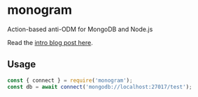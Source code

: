 # monogram

Action-based anti-ODM for MongoDB and Node.js

Read the [intro blog post here](git@github.com:boosterfuels/monogram.git).

## Usage

```javascript
const { connect } = require('monogram');
const db = await connect('mongodb://localhost:27017/test');
```
